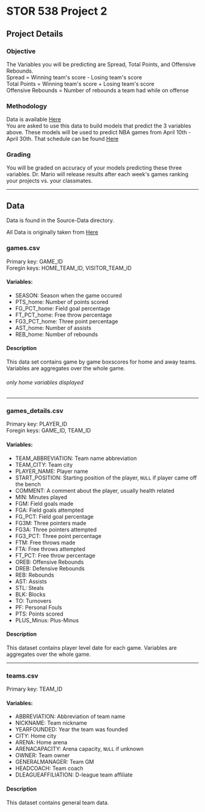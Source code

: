 STOR 538 Project 2
==================

Project Details
---------------

### Objective
The Variables you will be predicting are Spread, Total Points, and Offensive Rebounds. <br />
Spread = Winning team's score - Losing team's score <br />
Total Points = Winning team's score + Losing team's score <br />
Offensive Rebounds = Number of rebounds a team had while on offense

### Methodology
Data is available [Here](https://github.com/mattymo18/STOR-538-Project2-2021) <br />
You are asked to use this data to build models that predict the 3 variables above. These models will be used to predict NBA games from April 10th - April 30th. That schedule can be found [Here](https://www.espn.com/nba/schedule) <br />

### Grading 
You will be graded on accuracy of your models predicting these three variables. Dr. Mario will release results after each week's games ranking your projects vs. your classmates. 

***

Data
----
Data is found in the Source-Data directory.

All Data is originally taken from [Here](https://www.kaggle.com/nathanlauga/nba-games?select=games.csv)

### games.csv
Primary key: GAME_ID \
Foregin keys: HOME_TEAM_ID, VISITOR_TEAM_ID 

#### Variables:
  * SEASON: Season when the game occured
  * PTS_home: Number of points scored
  * FG_PCT_home: Field goal percentage
  * FT_PCT_home: Free throw percentage
  * FG3_PCT_home: Three point percentage
  * AST_home: Number of assists
  * REB_home: Number of rebounds
  
#### Description
This data set contains game by game boxscores for home and away teams. Variables are aggregates over the whole game. 

###### only home variables displayed
  
***
  
### games_details.csv
Primary key: PLAYER_ID \
Foregin keys: GAME_ID, TEAM_ID 

#### Variables:
  * TEAM_ABBREVIATION: Team name abbreviation
  * TEAM_CITY: Team city
  * PLAYER_NAME: Player name
  * START_POSITION: Starting position of the player, `NULL` if player came off the bench
  * COMMENT: A comment about the player, usually health related
  * MIN: Minutes played
  * FGM: Field goals made
  * FGA: Field goals attempted
  * FG_PCT: Field goal percentage
  * FG3M: Three pointers made
  * FG3A: Three pointers attempted
  * FG3_PCT: Three point percentage
  * FTM: Free throws made
  * FTA: Free throws attempted
  * FT_PCT: Free throw percentage
  * OREB: Offensive Rebounds
  * DREB: Defensive Rebounds
  * REB: Rebounds
  * AST: Assists
  * STL: Steals
  * BLK: Blocks
  * TO: Turnovers
  * PF: Personal Fouls
  * PTS: Points scored
  * PLUS_Minus: Plus-Minus
  
#### Description
This dataset contains player level date for each game. Variables are aggregates over the whole game.

***

### teams.csv
Primary key: TEAM_ID

#### Variables:
  * ABBREVIATION: Abbreviation of team name
  * NICKNAME: Team nickname
  * YEARFOUNDED: Year the team was founded
  * CITY: Home city
  * ARENA: Home arena
  * ARENACAPACITY: Arena capacity, `NULL` if unknown
  * OWNER: Team owner
  * GENERALMANAGER: Team GM
  * HEADCOACH: Team coach
  * DLEAGUEAFFILIATION: D-league team affiliate
  
#### Description
This dataset contains general team data. 